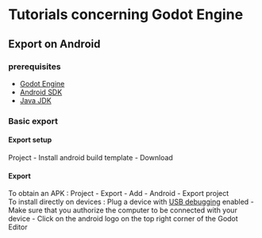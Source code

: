 # Tutorials concerning Godot Engine

## Export on Android

### prerequisites
* [Godot Engine](https://godotengine.org/download)
* [Android SDK](https://developer.android.com/studio)
* [Java JDK](https://www.oracle.com/technetwork/java/javase/downloads/index.html)

### Basic export

#### Export setup
Project - Install android build template - Download

#### Export
To obtain an APK : Project - Export - Add - Android - Export project  
To install directly on devices : Plug a device with 
[USB debugging](https://developer.android.com/studio/debug/dev-options) enabled - 
Make sure that you authorize the computer to be connected with your device - 
Click on the android logo on the top right corner of the Godot Editor
